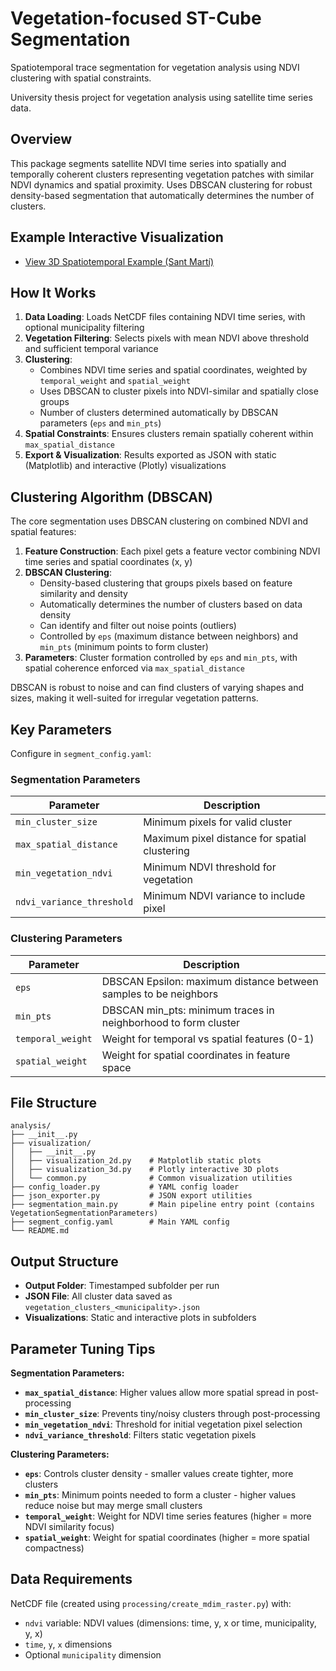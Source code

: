 # Vegetation-focused ST-Cube Segmentation

Spatiotemporal trace segmentation for vegetation analysis using NDVI clustering with spatial constraints.

University thesis project for vegetation analysis using satellite time series data.

## Overview

This package segments satellite NDVI time series into spatially and temporally coherent clusters representing vegetation patches with similar NDVI dynamics and spatial proximity. Uses DBSCAN clustering for robust density-based segmentation that automatically determines the number of clusters.

## Example Interactive Visualization

- [View 3D Spatiotemporal Example (Sant Martí)](https://jannisgru.github.io/TFG/outputs/3d_spatiotemporal_Sant_Mart%C3%AD.html)

## How It Works

1. **Data Loading**: Loads NetCDF files containing NDVI time series, with optional municipality filtering
2. **Vegetation Filtering**: Selects pixels with mean NDVI above threshold and sufficient temporal variance
3. **Clustering**: 
   - Combines NDVI time series and spatial coordinates, weighted by `temporal_weight` and `spatial_weight`
   - Uses DBSCAN to cluster pixels into NDVI-similar and spatially close groups
   - Number of clusters determined automatically by DBSCAN parameters (`eps` and `min_pts`)
4. **Spatial Constraints**: Ensures clusters remain spatially coherent within `max_spatial_distance`
5. **Export & Visualization**: Results exported as JSON with static (Matplotlib) and interactive (Plotly) visualizations

## Clustering Algorithm (DBSCAN)

The core segmentation uses DBSCAN clustering on combined NDVI and spatial features:

1. **Feature Construction**: Each pixel gets a feature vector combining NDVI time series and spatial coordinates (x, y)
2. **DBSCAN Clustering**: 
   - Density-based clustering that groups pixels based on feature similarity and density
   - Automatically determines the number of clusters based on data density
   - Can identify and filter out noise points (outliers)
   - Controlled by `eps` (maximum distance between neighbors) and `min_pts` (minimum points to form cluster)
3. **Parameters**: Cluster formation controlled by `eps` and `min_pts`, with spatial coherence enforced via `max_spatial_distance`

DBSCAN is robust to noise and can find clusters of varying shapes and sizes, making it well-suited for irregular vegetation patterns.

## Key Parameters

Configure in `segment_config.yaml`:

### Segmentation Parameters
| Parameter | Description |
|-----------|-------------|
| `min_cluster_size` | Minimum pixels for valid cluster |
| `max_spatial_distance` | Maximum pixel distance for spatial clustering |
| `min_vegetation_ndvi` | Minimum NDVI threshold for vegetation |
| `ndvi_variance_threshold` | Minimum NDVI variance to include pixel |

### Clustering Parameters
| Parameter | Description |
|-----------|-------------|
| `eps` | DBSCAN Epsilon: maximum distance between samples to be neighbors |
| `min_pts` | DBSCAN min_pts: minimum traces in neighborhood to form cluster |
| `temporal_weight` | Weight for temporal vs spatial features (0-1) |
| `spatial_weight` | Weight for spatial coordinates in feature space |


## File Structure

```
analysis/
├── __init__.py
├── visualization/
│   ├── __init__.py
│   ├── visualization_2d.py    # Matplotlib static plots
│   ├── visualization_3d.py    # Plotly interactive 3D plots
│   └── common.py              # Common visualization utilities
├── config_loader.py           # YAML config loader
├── json_exporter.py           # JSON export utilities
├── segmentation_main.py       # Main pipeline entry point (contains VegetationSegmentationParameters)
├── segment_config.yaml        # Main YAML config
└── README.md
```

## Output Structure

- **Output Folder**: Timestamped subfolder per run
- **JSON File**: All cluster data saved as `vegetation_clusters_<municipality>.json`
- **Visualizations**: Static and interactive plots in subfolders

## Parameter Tuning Tips

**Segmentation Parameters:**
- **`max_spatial_distance`**: Higher values allow more spatial spread in post-processing
- **`min_cluster_size`**: Prevents tiny/noisy clusters through post-processing  
- **`min_vegetation_ndvi`**: Threshold for initial vegetation pixel selection
- **`ndvi_variance_threshold`**: Filters static vegetation pixels

**Clustering Parameters:**
- **`eps`**: Controls cluster density - smaller values create tighter, more clusters
- **`min_pts`**: Minimum points needed to form a cluster - higher values reduce noise but may merge small clusters
- **`temporal_weight`**: Weight for NDVI time series features (higher = more NDVI similarity focus)
- **`spatial_weight`**: Weight for spatial coordinates (higher = more spatial compactness)

## Data Requirements

NetCDF file (created using `processing/create_mdim_raster.py`) with:
- `ndvi` variable: NDVI values (dimensions: time, y, x or time, municipality, y, x)
- `time`, `y`, `x` dimensions
- Optional `municipality` dimension